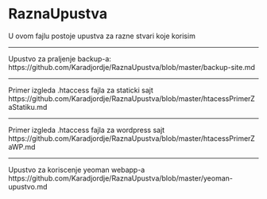 # RaznaUpustva
U ovom fajlu postoje upustva za razne stvari koje korisim
<hr>
Upustvo za praljenje backup-a:<br>
https://github.com/Karadjordje/RaznaUpustva/blob/master/backup-site.md
<hr>
Primer izgleda .htaccess fajla za staticki sajt<br>
https://github.com/Karadjordje/RaznaUpustva/blob/master/htacessPrimerZaStatiku.md
<hr>
Primer izgleda .htaccess fajla za wordpress sajt<br>
https://github.com/Karadjordje/RaznaUpustva/blob/master/htacessPrimerZaWP.md
<hr>
Upustvo za koriscenje yeoman webapp-a<br>
https://github.com/Karadjordje/RaznaUpustva/blob/master/yeoman-upustvo.md
